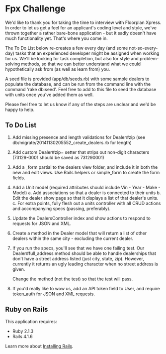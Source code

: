 Fpx Challenge
================

We'd like to thank you for taking the time to interview with Floorplan Xpress.
In order to let us get a feel for an applicant's coding level and style, we've
thrown together a rather bare-bone application - but it sadly doesn't have much
functionality yet. That's where you come in.

The To Do List below re-creates a few every day (and some not-so-every-day)
tasks that an experienced developer might be assigned when working for us.
We'll be looking for task completion, but also for style and problem-solving methods,
so that we can better understand what we could hypothetically ask from (as well as
learn from) you.

A seed file is provided (app/db/seeds.rb) with some sample dealers to populate
the database, and can be run from the command line with the command 'rake db:seed'.
Feel free to add to this file to seed the database with units once you've added
them as well.

Please feel free to let us know if any of the steps are unclear and we'd be
happy to help.


To Do List
-----------

1. Add missing presence and length validations for Dealer#zip (see
   db/migrate/20141130205552_create_dealers.rb for length)

2. Add custom Dealer#zip= setter that strips out non-digit characters
   (73129-0001 should be saved as 731290001)

3. Add a _form partial to the dealers view folder, and include it in both the new
     and edit views. Use Rails helpers or simple_form to create the form fields.

3. Add a Unit model (required attributes should include Vin - Year - Make - Model)
    a. Add associations so that a dealer is connected to their units
    b. Edit the dealer show page so that it displays a list of that dealer's units.
    c. For extra points, fully flesh out a units controller with all CRUD actions
         and accompanying specs (passing, preferably).

4. Update the DealersController index and show actions to respond to requests for JSON and XML.

5. Create a method in the Dealer model that will return a list of other dealers
     within the same city - excluding the current dealer.

6. If you run the specs, you'll see that we have one failing test. Our Dealer#full_address
     method should be able to handle dealerships that don't have a street address
     listed (just city, state, zip). However, currently it returns an ugly leading
     character when no street address is given.

   Change the method (not the test) so that the test will pass.

7. If you'd really like to wow us, add an API token field to User, and require
     token_auth for JSON and XML requests.


Ruby on Rails
-------------

This application requires:

- Ruby 2.1.3
- Rails 4.1.6

Learn more about [Installing Rails](http://railsapps.github.io/installing-rails.html).
